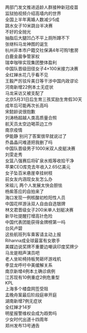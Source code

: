 两部门发文推进适龄人群接种新冠疫苗  
监狱拍视频介绍高墙内的世界  
全国上半年离婚人数减少5成  
跳水女子10米跳台半决赛  
不好的全抛光  
抽脂后大腿凹凸不平上厕所蹲不下  
张继科马龙神图的诞生  
杭州非本市户籍交社保满4年可购1套房  
白鹿金晨争管家权  
瑞幸咖啡实现集团整体盈利  
中国队晋级田径女子4×100米接力决赛  
全红婵水花几乎看不见  
王毅严厉驳斥美日等干涉中国内政谬论  
河南新增22例本土无症状  
马龙采访又被支配了  
北京5月31日后生育三孩奖励生育假30天  
成年后可能再次长高吗  
宋懿龄说很抱歉  
刘涛杨超越人类高质量合照  
航天员太空边喝茶边工作  
南京疫情  
伊能静 别问了答案很早就说过了  
乔晶晶问难道把我删了吗  
中国队晋级男子1000米双人皮艇决赛  
刘雯走秀  
女篮八强赛后将矿泉水瓶等收拾干净  
苹果CEO库克去年收入2.65亿美元  
女子坠百米悬崖幸挂树枝  
前女友内涵现女友怎么办  
宋祖儿 两个人发展太快会胆怯  
杨紫答应的自拍来了  
海口发现一例核酸初检阳性人员  
中国花样游泳双人自由自选银牌  
林文君晋级女子200米单人划艇决赛  
新华社提醒打增高针危险  
中国代表团能获得金牌榜第一吗  
台风卢碧  
这些航班列车乘客请主动上报  
Rihanna成全球最富有女歌手  
美媒边说奖牌不重要边嘲讽印度奖牌少  
马龙是相声演员吧  
老人坐轮椅持板凳砸坏游戏机  
李显龙呼吁中美缓解关系  
南京新增4例本土确诊病例  
江苏现有10例重症2例危重型  
KPL  
上海多个楼盘网签受阻  
孟晚舟案最后阶段庭审开庭  
湖南新增7例无症状  
全红婵才14岁  
明星报警维权会成为趋势吗  
少女时代出道十四周年  
郑州发布13号通告  
